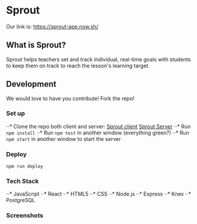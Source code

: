 # Sprout
Our link is: https://sprout-app.now.sh/
## What is Sprout?
Sprout helps teachers set and track individual, real-time goals with students to keep them on track to reach the lesson's learning target.
## Development
We would love to have you contribute! Fork the repo!
### Set up
⋅⋅* Clone the repo both client and server: 
[Sprout client](https://github.com/thinkful-ei-emu/ZOMGPOW-Client)
[Sprout Server](https://github.com/thinkful-ei-emu/ZOMGPOW-Server)
⋅⋅* Run `npm install`
⋅⋅* Run `npm test` in another window (everything green?)
⋅⋅* Run `npm start` in another window to start the server
### Deploy
`npm run deploy`
### Tech Stack
⋅⋅* JavaScript
⋅⋅* React
⋅⋅* HTML5
⋅⋅* CSS
⋅⋅* Node.js
⋅⋅* Express
⋅⋅* Knex
⋅⋅* PostgreSQL
### Screenshots